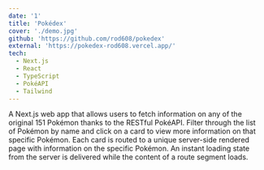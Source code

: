 ```yaml
---
date: '1'
title: 'Pokédex'
cover: './demo.jpg'
github: 'https://github.com/rod608/pokedex'
external: 'https://pokedex-rod608.vercel.app/'
tech:
  - Next.js
  - React
  - TypeScript
  - PokéAPI
  - Tailwind
---
```


A Next.js web app that allows users to fetch information on any of the original 151 Pokémon thanks to the RESTful PokéAPI. Filter through the list of Pokémon by name and click on a card to view more information on that specific Pokémon. Each card is routed to a unique server-side rendered page with information on the specific Pokémon. An instant loading state from the server is delivered while the content of a route segment loads.
